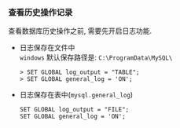 ### 查看历史操作记录
查看数据库历史操作之前, 需要先开启日志功能.   


- 日志保存在文件中  
   `windows` 默认保存路径是: `C:\ProgramData\MySQL\`
   ```shell
   > SET GLOBAL log_output = "TABLE";
   > SET GLOBAL general_log = 'ON';
   ```
  
- 日志保存在表中(`mysql.general_log`)  
   ```shell
   SET GLOBAL log_output = "FILE";
   SET GLOBAL general_log = 'ON';
   ```

